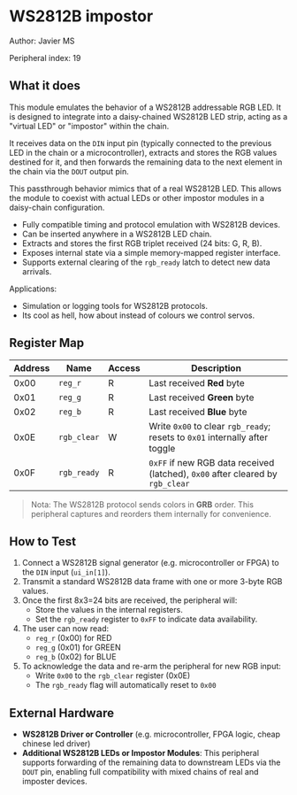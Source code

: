 <!---
This file is used to generate your project datasheet. Please fill in the information below and delete any unused
sections.

You can also include images in this folder and reference them in the markdown. Each image must be less than
512 kb in size, and the combined size of all images must be less than 1 MB.
-->

# WS2812B impostor

Author: Javier MS

Peripheral index: 19

## What it does

This module emulates the behavior of a WS2812B addressable RGB LED. It is designed to integrate  into a daisy-chained WS2812B LED strip, acting as a "virtual LED" or "impostor" within the chain.

It receives data on the `DIN` input pin (typically connected to the previous LED in the chain or a microcontroller), extracts and stores the RGB values destined for it, and then forwards the remaining data to the next element in the chain via the `DOUT` output pin. 

This passthrough behavior mimics that of a real WS2812B LED. This allows the module to coexist with actual LEDs or other impostor modules in a daisy-chain configuration.

- Fully compatible timing and protocol emulation with WS2812B devices.
- Can be inserted anywhere in a WS2812B LED chain.
- Extracts and stores the first RGB triplet received (24 bits: G, R, B).
- Exposes internal state via a simple memory-mapped register interface.
- Supports external clearing of the `rgb_ready` latch to detect new data arrivals.    

Applications:
- Simulation or logging tools for WS2812B protocols.
- Its cool as hell, how about instead of colours we control servos.

## Register Map

| Address | Name        | Access | Description                                                                 |
|---------|-------------|--------|-----------------------------------------------------------------------------|
| 0x00    | `reg_r`     | R      | Last received **Red** byte                                                  |
| 0x01    | `reg_g`     | R      | Last received **Green** byte                                               |
| 0x02    | `reg_b`     | R      | Last received **Blue** byte                                                |
| 0x0E    | `rgb_clear` | W      | Write `0x00` to clear `rgb_ready`; resets to `0x01` internally after toggle |
| 0x0F    | `rgb_ready` | R      | `0xFF` if new RGB data received (latched), `0x00` after cleared by `rgb_clear` |

> Nota: The WS2812B protocol sends colors in **GRB** order. This peripheral captures and reorders them internally for convenience.

## How to Test

1. Connect a WS2812B signal generator (e.g. microcontroller or FPGA) to the `DIN` input (`ui_in[1]`).
2. Transmit a standard WS2812B data frame with one or more 3-byte RGB values.
3. Once the first 8x3=24 bits are received, the peripheral will:
   - Store the values in the internal registers.
   - Set the `rgb_ready` register to `0xFF` to indicate data availability.
4. The user can now read:
   - `reg_r` (0x00) for RED
   - `reg_g` (0x01) for GREEN
   - `reg_b` (0x02) for BLUE
5. To acknowledge the data and re-arm the peripheral for new RGB input:
   - Write `0x00` to the `rgb_clear` register (0x0E)
   - The `rgb_ready` flag will automatically reset to `0x00`

## External Hardware

- **WS2812B Driver or Controller** (e.g. microcontroller, FPGA logic, cheap chinese led driver)
- **Additional WS2812B LEDs or Impostor Modules**:
  This peripheral supports forwarding of the remaining data to downstream LEDs via the `DOUT` pin, enabling full compatibility with mixed chains of real and imposter devices.



